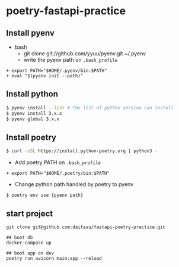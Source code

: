 # poetry-fastapi-practice

## Install pyenv
- bash
  - git clone git://github.com/yyuu/pyenv.git ~/.pyenv
  - write the pyenv path on `.bash_profile`

```.bash_profile
+ export PATH="$HOME/.pyenv/bin:$PATH"
+ eval "$(pyenv init --path)"
```

## Install python

```bash
$ pyenv install --list # The list of python version can install
$ pyenv install 3.x.x
$ pyenv global 3.x.x
```

## Install poetry

```bash
$ curl -sSL https://install.python-poetry.org | python3 -
```

- Add poetry PATH on `.bash_profile`

```
+ export PATH="$HOME/.poetry/bin:$PATH"
```

- Change python path handled by poetry to pyenv

```
$ poetry env use {pyenv path}
```

## start project

```
git clone git@github.com:daitasu/fastapi-poetry-practice.git

## boot db
docker-compose up

## boot app on dev
poetry run uvicorn main:app --reload
```
